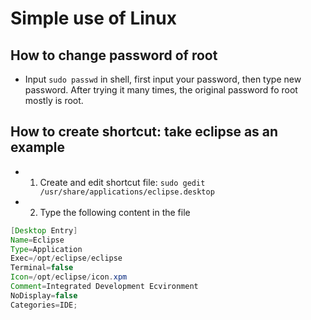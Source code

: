 # Simple use of Linux
How to change password of root
----
- Input `sudo passwd` in shell, first input your password, then type new password. After trying it many times, 
the original password fo root mostly is root.

How to create shortcut: take eclipse as an example
----
- 1. Create and edit shortcut file: `sudo gedit /usr/share/applications/eclipse.desktop`
- 2. Type the following content in the file
```Java
[Desktop Entry]
Name=Eclipse
Type=Application
Exec=/opt/eclipse/eclipse
Terminal=false
Icon=/opt/eclipse/icon.xpm
Comment=Integrated Development Ecvironment
NoDisplay=false
Categories=IDE;
